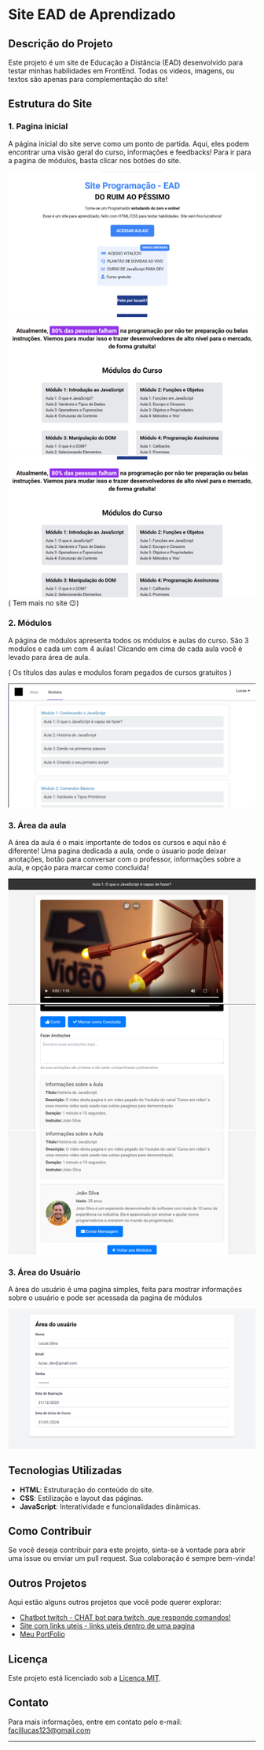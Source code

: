 # Site EAD de Aprendizado

## Descrição do Projeto

Este projeto é um site de Educação a Distância (EAD) desenvolvido para testar minhas habilidades em FrontEnd. Todas os videos, imagens, ou textos são apenas para complementação do site! 

## Estrutura do Site

### 1. Pagina inicial

A página inicial do site serve como um ponto de partida. Aqui, eles podem encontrar uma visão geral do curso, informações e feedbacks! Para ir para a pagina de módulos, basta clicar nos botões do site.

![Imagem da Página incial 1](/imagens/inicial.png)
![Imagem da Página incial 2](/imagens/inicial2.png)
![Imagem da Página incial 3](/imagens/inicial2.png)
                                                        ( Tem mais no site 😉)

### 2. Módulos

A página de módulos apresenta todos os módulos e aulas do curso. São 3 modulos e cada um com 4 aulas! Clicando em cima de cada aula você é levado para área de aula. 

( Os titulos das aulas e modulos foram pegados de cursos gratuitos )

![Imagem da Página Módulos](/imagens/modulos.png)

### 3. Área da aula

A área da aula é o mais importante de todos os cursos e aqui não é diferente! Uma pagina dedicada a aula, onde o úsuario pode deixar anotações, botão para conversar com o professor, informações sobre a aula, e opção para marcar como concluída!

![Imagem da Área da aula 1 ](/imagens/aula1.png)
![Imagem da Área da aula 2 ](/imagens/aula2.png)
![Imagem da Área da aula 3 ](/imagens/aula3.png)

### 3. Área do Usuário

A área do usuário é uma pagina simples, feita para mostrar informações sobre o usuário e pode ser acessada da pagina de módulos

![Imagem da Área do Usuário](/imagens/conta.png)

## Tecnologias Utilizadas

- **HTML**: Estruturação do conteúdo do site.
- **CSS**: Estilização e layout das páginas.
- **JavaScript**: Interatividade e funcionalidades dinâmicas.

## Como Contribuir

Se você deseja contribuir para este projeto, sinta-se à vontade para abrir uma issue ou enviar um pull request. Sua colaboração é sempre bem-vinda!

## Outros Projetos

Aqui estão alguns outros projetos que você pode querer explorar:

- [Chatbot twitch - CHAT bot para twitch, que responde comandos!](https://github.com/lucas-henr/Chatbot_twith)
- [Site com links uteis - links uteis dentro de uma pagina](https://github.com/lucas-henr/Site-links)
- [Meu PortFolio](https://portfolio-lucax.vercel.app)

## Licença

Este projeto está licenciado sob a [Licença MIT](/LICENSE).

## Contato

Para mais informações, entre em contato pelo e-mail: facillucas123@gmail.com

---